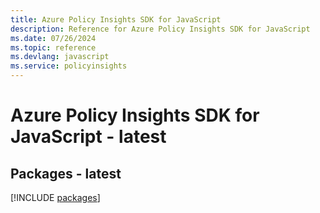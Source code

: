 ```yaml
---
title: Azure Policy Insights SDK for JavaScript
description: Reference for Azure Policy Insights SDK for JavaScript
ms.date: 07/26/2024
ms.topic: reference
ms.devlang: javascript
ms.service: policyinsights
---
```

# Azure Policy Insights SDK for JavaScript - latest
## Packages - latest
[!INCLUDE [packages](policy-insights-index.md)]
